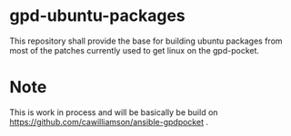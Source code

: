# gpd-ubuntu-packages
This repository shall provide the base for building ubuntu packages from most of the patches currently used to get linux on the gpd-pocket.

# Note
This is work in process and will be basically be build on https://github.com/cawilliamson/ansible-gpdpocket .


